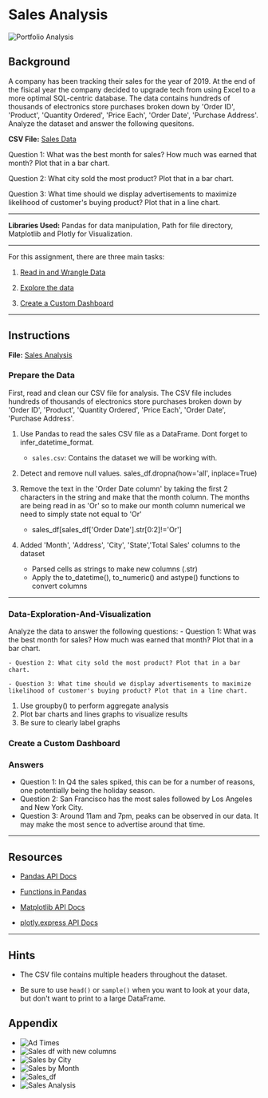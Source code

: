 # Sales Analysis

![Portfolio Analysis](Images/sales-analysis.png)

## Background

A company has been tracking their sales for the year of 2019. At the end of the fisical year the company decided to upgrade tech from using Excel to a more optimal SQL-centric database.
 The data contains hundreds of thousands of electronics store purchases broken down by 'Order ID', 'Product', 'Quantity Ordered', 'Price Each', 'Order Date', 'Purchase Address'. Analyze the dataset and answer the following quesitons.

**CSV File:** [Sales Data](Resources/sales.csv)

Question 1: What was the best month for sales? How much was earned that month? Plot that in a bar chart.

Question 2: What city sold the most product? Plot that in a bar chart.

Question 3: What time should we display advertisements to maximize likelihood of customer's buying product? Plot that in a line chart.
 
---

**Libraries Used:** Pandas for data manipulation, Path for file directory, Matplotlib and Plotly for Visualization.

---

For this assignment, there are three main tasks:

1. [Read in and Wrangle Data](#Prepare-the-Data)

2. [Explore the data](#Data-Exploration-And-Visualization)

3. [Create a Custom Dashboard](#Create-a-Custom-Dashboard)

---

## Instructions

**File:** [Sales Analysis](./Sales_Analysis.ipynb)


### Prepare the Data

First, read and clean our CSV file for analysis. The CSV file includes hundreds of thousands of electronics store purchases broken down by 'Order ID', 'Product', 'Quantity Ordered', 'Price Each', 'Order Date', 'Purchase Address'.

1. Use Pandas to read the sales CSV file as a DataFrame. Dont forget to infer_datetime_format.

    * `sales.csv`: Contains the dataset we will be working with.

2. Detect and remove null values.
    sales_df.dropna(how='all', inplace=True)
    
3. Remove the text in the 'Order Date column' by taking the first 2 characters in the string and make that the month column. The months are being read in as 'Or' so to make our month column numerical we need to simply state not equal to 'Or' 
    - sales_df[sales_df['Order Date'].str[0:2]!='Or']
    
        
4. Added 'Month', 'Address', 'City', 'State','Total Sales' columns to the dataset
    - Parsed cells as strings to make new columns (.str)
    - Apply the to_datetime(), to_numeric() and astype() functions to convert columns
    
---

### Data-Exploration-And-Visualization

Analyze the data to answer the following questions:
    - Question 1: What was the best month for sales? How much was earned that month? Plot that in a bar chart.

    - Question 2: What city sold the most product? Plot that in a bar chart.

    - Question 3: What time should we display advertisements to maximize likelihood of customer's buying product? Plot that in a line chart.
1. Use groupby() to perform aggregate analysis
2. Plot bar charts and lines graphs to visualize results
3. Be sure to clearly label graphs
    

### Create a Custom Dashboard



### Answers

- Question 1: In Q4 the sales spiked, this can be for a number of reasons, one potentially being the holiday season.
- Question 2: San Francisco has the most sales followed by Los Angeles and New York City.
- Question 3: Around 11am and 7pm, peaks can be observed in our data. It may make the most sence to advertise around that time.

---

## Resources

* [Pandas API Docs](https://pandas.pydata.org/pandas-docs/stable/reference/index.html)

* [Functions in Pandas](https://pandas.pydata.org/pandas-docs/stable/reference/api/pandas.DataFrame.html)

* [Matplotlib API Docs](https://matplotlib.org/stable/api/index.html)

* [plotly.express API Docs](https://plotly.com/python-api-reference/plotly.express.html)

---

## Hints

* The CSV file contains multiple headers throughout the dataset.

* Be sure to use `head()` or `sample()` when you want to look at your data, but don't want to print to a large DataFrame.


## Appendix

* ![Ad Times](Images/ad_times.png)
* ![Sales df with new columns](Images/final_sales_df.png)
* ![Sales by City](Images/sales_by_city.png)
* ![Sales by Month](Images/sales_by_month.png)
* ![Sales_df](Images/sales_df.png)
* ![Sales Analysis](Images/sales-analysis.png)
